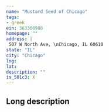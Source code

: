 ```yaml
---
name: "Mustard Seed of Chicago"
tags:
- greek
ein: 363308988
homepage: ""
address: |
 507 W North Ave, \nChicago, IL 60610
state: "IL"
city: "Chicago"
lng: 
lat: 
description: ""
is_501c3: X
---
```


## Long description


